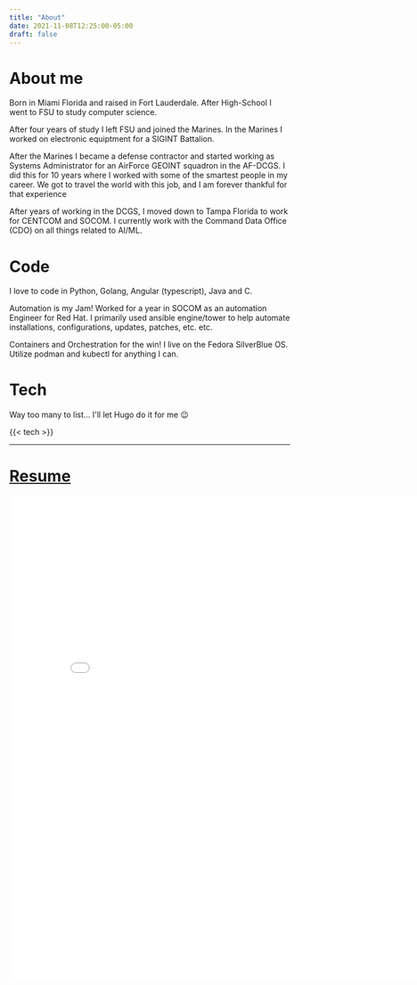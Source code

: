 ```yaml
---
title: "About"
date: 2021-11-08T12:25:00-05:00
draft: false
---
```


# About me
Born in Miami Florida and raised in Fort Lauderdale. After High-School I went to FSU to study computer science.

After four years of study I left FSU and joined the Marines. In the Marines I worked on electronic equiptment for a SIGINT Battalion.

After the Marines I became a defense contractor and started working as Systems Administrator for an AirForce GEOINT squadron in the AF-DCGS.
I did this for 10 years where I worked with some of the smartest people in my career. We got to travel the world with this job, 
and I am forever thankful for that experience

After years of working in the DCGS, I moved down to Tampa Florida to work for CENTCOM and SOCOM. I currently work with the
Command Data Office (CDO) on all things related to AI/ML.

# Code
I love to code in Python, Golang, Angular (typescript), Java and C.

Automation is my Jam! Worked for a year in SOCOM as an automation Engineer for Red Hat. I primarily used ansible engine/tower
to help automate installations, configurations, updates, patches, etc. etc.

Containers and Orchestration for the win! I live on the Fedora SilverBlue OS. Utilize podman and kubectl for anything I can.

# Tech
Way too many to list... I'll let Hugo do it for me :wink:

{{< tech >}}

---

# [Resume](/pdfs/LRatcliff_Resume.pdf)


<div class="flex-ns flex-wrap justify-around mt5">
      
<iframe src="/pdfs/LRatcliff_Resume.pdf" width="820px" height="865px" frameborder="0"></iframe>

</div>

